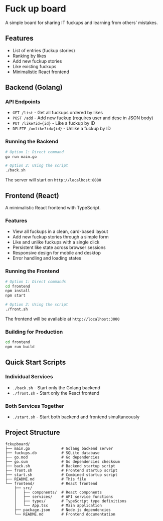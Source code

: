 # Fuck up board

A simple board for sharing IT fuckups and learning from others' mistakes.

## Features

- List of entries (fuckup stories)
- Ranking by likes
- Add new fuckup stories
- Like existing fuckups
- Minimalistic React frontend

## Backend (Golang)

### API Endpoints

- `GET /list` - Get all fuckups ordered by likes
- `POST /add` - Add new fuckup (requires user and desc in JSON body)
- `PUT /like?id={id}` - Like a fuckup by ID
- `DELETE /unlike?id={id}` - Unlike a fuckup by ID

### Running the Backend

```bash
# Option 1: Direct command
go run main.go

# Option 2: Using the script
./back.sh
```

The server will start on `http://localhost:8080`

## Frontend (React)

A minimalistic React frontend with TypeScript.

### Features

- View all fuckups in a clean, card-based layout
- Add new fuckup stories through a simple form
- Like and unlike fuckups with a single click
- Persistent like state across browser sessions
- Responsive design for mobile and desktop
- Error handling and loading states

### Running the Frontend

```bash
# Option 1: Direct commands
cd frontend
npm install
npm start

# Option 2: Using the script
./front.sh
```

The frontend will be available at `http://localhost:3000`

### Building for Production

```bash
cd frontend
npm run build
```

## Quick Start Scripts

### Individual Services
- `./back.sh` - Start only the Golang backend
- `./front.sh` - Start only the React frontend

### Both Services Together
- `./start.sh` - Start both backend and frontend simultaneously

## Project Structure

```
fckupboard/
├── main.go              # Golang backend server
├── fuckups.db           # SQLite database
├── go.mod               # Go dependencies
├── go.sum               # Go dependencies checksum
├── back.sh              # Backend startup script
├── front.sh             # Frontend startup script
├── start.sh             # Combined startup script
├── README.md            # This file
└── frontend/            # React frontend
    ├── src/
    │   ├── components/  # React components
    │   ├── services/    # API service functions
    │   ├── types/       # TypeScript type definitions
    │   └── App.tsx      # Main application
    ├── package.json     # Node.js dependencies
    └── README.md        # Frontend documentation
```
